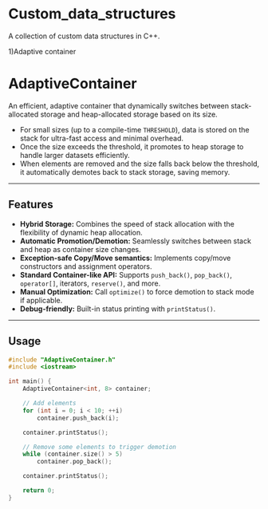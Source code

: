 # Custom_data_structures
A collection of custom data structures in C++.

1)Adaptive container
# AdaptiveContainer

An efficient, adaptive container that dynamically switches between stack-allocated storage and heap-allocated storage based on its size. 

- For small sizes (up to a compile-time `THRESHOLD`), data is stored on the stack for ultra-fast access and minimal overhead.
- Once the size exceeds the threshold, it promotes to heap storage to handle larger datasets efficiently.
- When elements are removed and the size falls back below the threshold, it automatically demotes back to stack storage, saving memory.

---

## Features

- **Hybrid Storage:** Combines the speed of stack allocation with the flexibility of dynamic heap allocation.
- **Automatic Promotion/Demotion:** Seamlessly switches between stack and heap as container size changes.
- **Exception-safe Copy/Move semantics:** Implements copy/move constructors and assignment operators.
- **Standard Container-like API:** Supports `push_back()`, `pop_back()`, `operator[]`, iterators, `reserve()`, and more.
- **Manual Optimization:** Call `optimize()` to force demotion to stack mode if applicable.
- **Debug-friendly:** Built-in status printing with `printStatus()`.

---

## Usage

```cpp
#include "AdaptiveContainer.h"
#include <iostream>

int main() {
    AdaptiveContainer<int, 8> container;

    // Add elements
    for (int i = 0; i < 10; ++i)
        container.push_back(i);

    container.printStatus();

    // Remove some elements to trigger demotion
    while (container.size() > 5)
        container.pop_back();

    container.printStatus();

    return 0;
}
